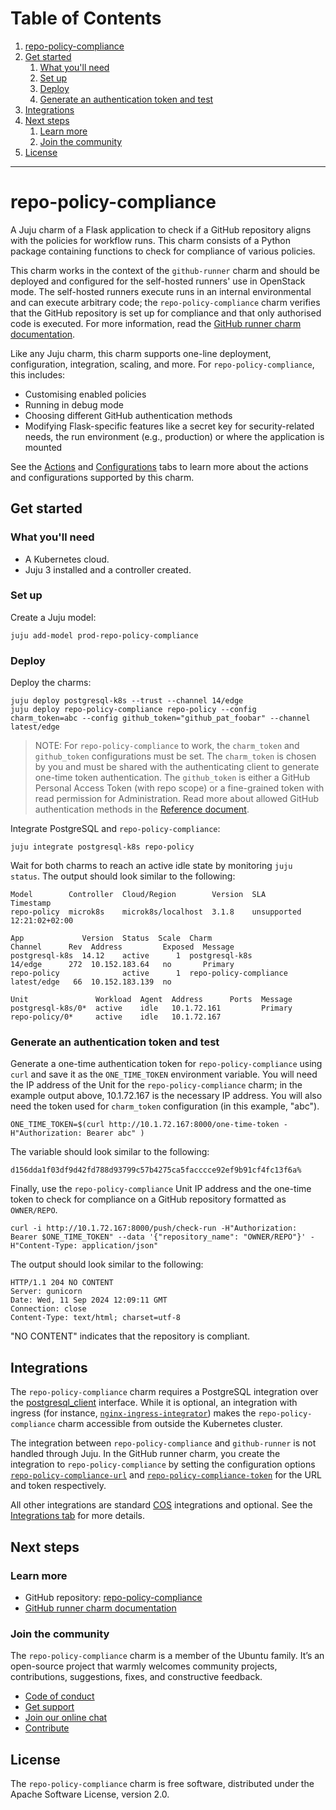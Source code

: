 # Table of Contents
1. [repo-policy-compliance](#introduction) 
2. [Get started](#get-started)
    1. [What you'll need](#what-youll-need) 
    2. [Set up](#set-up)
    3. [Deploy](#deploy)
    4. [Generate an authentication token and test](#token)
3. [Integrations](#integrations)
4. [Next steps](#next-steps)
    1. [Learn more](#learn-more)
    2. [Join the community](#join-the-community)
5. [License](#license)

------------------------------------------------------------------------------------------------

# repo-policy-compliance <a name="introduction"></a>

A Juju charm of a Flask application to check if a GitHub repository aligns with the policies for workflow runs. This charm consists of a Python package containing functions to check for compliance of various policies.

This charm works in the context of the `github-runner` charm and should be deployed and configured for the self-hosted runners' use in OpenStack mode. The self-hosted runners execute runs in an internal environmental and can execute arbitrary code; the `repo-policy-compliance` charm verifies that the GitHub repository is set up for compliance and that only authorised code is executed. For more information, read the [GitHub runner charm documentation](https://charmhub.io/github-runner). 

Like any Juju charm, this charm supports one-line deployment, configuration, integration, scaling, and more. For `repo-policy-compliance`, this includes:
* Customising enabled policies 
* Running in debug mode
* Choosing different GitHub authentication methods
* Modifying Flask-specific features like a secret key for security-related needs, the run environment (e.g., production) or where the application is mounted

See the [Actions](https://charmhub.io/repo-policy-compliance/actions) and [Configurations](https://charmhub.io/repo-policy-compliance/configurations) tabs to learn more about the actions and configurations supported by this charm.

## Get started <a name="get-started"></a>
### What you'll need <a name="what-youll-need"></a>
* A Kubernetes cloud.
* Juju 3 installed and a controller created.

### Set up <a name="set-up"></a>
Create a Juju model:
```
juju add-model prod-repo-policy-compliance
```

### Deploy <a name="deploy"></a>
Deploy the charms:

```
juju deploy postgresql-k8s --trust --channel 14/edge
juju deploy repo-policy-compliance repo-policy --config charm_token=abc --config github_token="github_pat_foobar" --channel latest/edge
```
	

> NOTE: For `repo-policy-compliance` to work, the `charm_token` and `github_token` configurations must be set. The `charm_token` is
> chosen by you and must be shared with the authenticating client to generate one-time token authentication. 
> The `github_token` is either a GitHub Personal Access Token (with repo scope) or a fine-grained token with read permission for Administration. 
> Read more about allowed GitHub authentication methods in the [Reference document](https://github.com/canonical/repo-policy-compliance/blob/main/charm/docs/reference/github-auth.md).

Integrate PostgreSQL and `repo-policy-compliance`:

```
juju integrate postgresql-k8s repo-policy
```

Wait for both charms to reach an active idle state by monitoring `juju status`. The output should look similar to the following:

```
Model        Controller  Cloud/Region        Version  SLA          Timestamp
repo-policy  microk8s    microk8s/localhost  3.1.8    unsupported  12:21:02+02:00

App             Version  Status  Scale  Charm                   Channel      Rev  Address         Exposed  Message
postgresql-k8s  14.12    active      1  postgresql-k8s          14/edge      272  10.152.183.64   no       Primary
repo-policy              active      1  repo-policy-compliance  latest/edge   66  10.152.183.139  no       

Unit               Workload  Agent  Address      Ports  Message
postgresql-k8s/0*  active    idle   10.1.72.161         Primary
repo-policy/0*     active    idle   10.1.72.167           
```

### Generate an authentication token and test <a name="token"></a>

Generate a one-time authentication token for `repo-policy-compliance` using `curl` and save it as the `ONE_TIME_TOKEN` environment variable. You will need the IP address of the Unit for the `repo-policy-compliance` charm; in the example output above, 10.1.72.167 is the necessary IP address. You will also need the token used for `charm_token` configuration (in this example, "abc"). 

```
ONE_TIME_TOKEN=$(curl http://10.1.72.167:8000/one-time-token -H"Authorization: Bearer abc" )
```

The variable should look similar to the following:
```
d156dda1f03df9d42fd788d93799c57b4275ca5facccce92ef9b91cf4fc13f6a%
```

Finally, use the `repo-policy-compliance` Unit IP address and the one-time token to check for compliance on a GitHub repository formatted as `OWNER/REPO`. 

```
curl -i http://10.1.72.167:8000/push/check-run -H"Authorization: Bearer $ONE_TIME_TOKEN" --data '{"repository_name": "OWNER/REPO"}' -H"Content-Type: application/json"
```

The output should look similar to the following:

```
HTTP/1.1 204 NO CONTENT
Server: gunicorn
Date: Wed, 11 Sep 2024 12:09:11 GMT
Connection: close
Content-Type: text/html; charset=utf-8
```

"NO CONTENT" indicates that the repository is compliant.

## Integrations <a name="integrations"></a>

The `repo-policy-compliance` charm requires a PostgreSQL integration over the [postgresql_client](https://charmhub.io/integrations/postgresql_client) interface. While it is optional, an integration with ingress (for instance, [`nginx-ingress-integrator`](https://charmhub.io/nginx-ingress-integrator)) makes the `repo-policy-compliance` charm accessible from outside the Kubernetes cluster.

The integration between `repo-policy-compliance` and `github-runner` is not handled through Juju. In the GitHub runner charm, you create the integration to `repo-policy-compliance` by setting the configuration options [`repo-policy-compliance-url`](https://charmhub.io/github-runner/configurations#repo-policy-compliance-url) and [`repo-policy-compliance-token`](https://charmhub.io/github-runner/configurations#repo-policy-compliance-token) for the URL and token respectively.

All other integrations are standard [COS](https://charmhub.io/topics/canonical-observability-stack) integrations and optional. See the [Integrations tab](https://charmhub.io/repo-policy-compliance/integrations) for more details.

## Next steps <a name="next-steps"></a>
### Learn more <a name="learn-more"></a>
* GitHub repository: [repo-policy-compliance](https://github.com/canonical/repo-policy-compliance)
* [GitHub runner charm documentation](https://charmhub.io/github-runner)

### Join the community <a name="join-the-community"></a>
The `repo-policy-compliance` charm is a member of the Ubuntu family. It’s an open-source project that warmly welcomes community projects, contributions, suggestions, fixes, and constructive feedback.

* [Code of conduct](https://ubuntu.com/community/code-of-conduct)
* [Get support](https://discourse.charmhub.io/)
* [Join our online chat](https://matrix.to/#/#charmhub-charmdev:ubuntu.com)
* [Contribute](https://github.com/canonical/repo-policy-compliance/blob/main/CONTRIBUTING.md)


## License <a name="license"></a>
The `repo-policy-compliance` charm is free software, distributed under the Apache Software License, version 2.0. 
